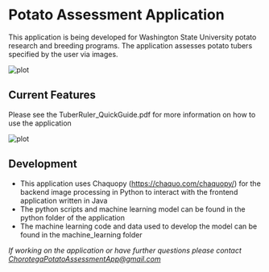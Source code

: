 # Potato Assessment Application
This application is being developed for Washington State University potato research and breeding programs. The application assesses potato tubers specified by the user via images. 

![plot](https://github.com/Team-Chorotega/Potato-Assessment-Application/blob/main/Chorotega%20Senior%20Design%20Poster.png)


## Current Features
Please see the TuberRuler_QuickGuide.pdf for more information on how to use the application

![plot](https://github.com/Team-Chorotega/Potato-Assessment-Application/blob/main/user_guide.png)

## Development
* This application uses Chaquopy (https://chaquo.com/chaquopy/) for the backend image processing in Python to interact with the frontend application written in Java
* The python scripts and machine learning model can be found in the python folder of the application
* The machine learning code and data used to develop the model can be found in the machine_learning folder
 
 *If working on the application or have further questions please contact ChorotegaPotatoAssessmentApp@gmail.com*
